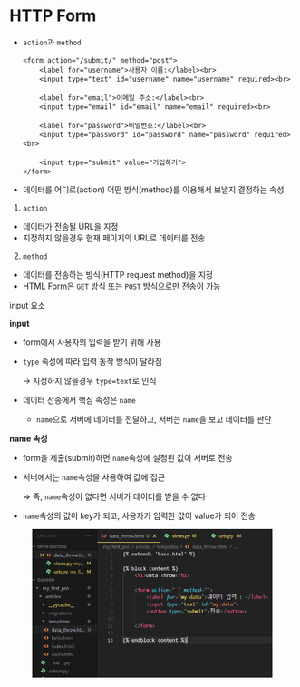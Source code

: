 # HTTP Form

*   `action`과 `method`

    ```
    <form action="/submit/" method="post">
        <label for="username">사용자 이름:</label><br>
        <input type="text" id="username" name="username" required><br>
        
        <label for="email">이메일 주소:</label><br>
        <input type="email" id="email" name="email" required><br>
        
        <label for="password">비밀번호:</label><br>
        <input type="password" id="password" name="password" required><br>
        
        <input type="submit" value="가입하기">
    </form>
    ```
* 데이터를 어디로(action) 어떤 방식(method)를 이용해서 보낼지 결정하는 속성

1. `action`

* 데이터가 전송될 URL을 지정
* 지정하지 않을경우 현재 페이지의 URL로 데이터를 전송

2. `method`

* 데이터를 전송하는 방식(HTTP request method)을 지정
* HTML Form은 `GET` 방식 또는 `POST` 방식으로만 전송이 가능



input 요소

**input**

* form에서 사용자의 입력을 받기 위해 사용
*   `type` 속성에 따라 입력 동작 방식이 달라짐

    → 지정하지 않을경우 `type=text`로 인식
* 데이터 전송에서 핵심 속성은 `name`
  * `name`으로 서버에 데이터를 전달하고, 서버는 `name`을 보고 데이터를 판단

**name 속성**

* form을 제출(submit)하면 `name`속성에 설정된 값이 서버로 전송
*   서버에서는 `name`속성을 사용하여 값에 접근

    ⇒ 즉, `name`속성이 없다면 서버가 데이터를 받을 수 없다
* `name`속성의 값이 key가 되고, 사용자가 입력한 값이 value가 되어 전송

<figure><img src="../../.gitbook/assets/image (15).png" alt=""><figcaption></figcaption></figure>











